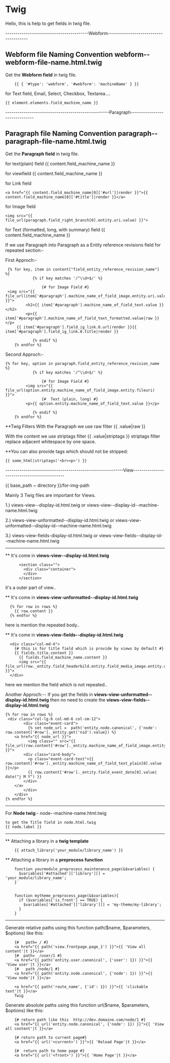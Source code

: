 # Twig
Hello, this is help to get fields in twig file.

-----------------------------------------Webform--------------------------------------

Webform file Naming Convention **webform--webform-file-name.html.twig**
-----------------------------------------------------------------------
Get the **Webform field** in twig file.

        {{ { '#type': 'webform', '#webform': 'machineName' } }}
        
for Text field, Email, Select, Checkbox, Textarea....     

	{{ element.elements.field_machine_name }}

---------------------------------------------------Paragraph------------------------------
        
Paragraph file Naming Convention **paragraph--paragraph-file-name.html.twig**
----------------------------------------------------------------------------
Get the **Paragraph field** in twig file.

for text(plain) field                             {{ content.field_machine_name }}

for viewfield                                     {{ content.field_machine_name }}

for Link field        

	<a href="{{ content.field_machine_name[0]['#url']|render }}">{{ content.field_machine_name[0]['#title']|render }}</a> 
	
for Image field                                   

	<img src="{{ file_url(paragraph.field_right_branch[0].entity.uri.value) }}">
	
for Text (formatted, long, with summary) field    {{ content.field_machine_name }}

If we use Paragraph into Paragraph as a Entity reference revisions field for repeated section:-

First Approch:-

     {% for key, item in content["field_entity_reference_revision_name"] %}
                {% if key matches '/^\\d+$/' %}
                
                    {# for Image Field #}                      
     <img src="{{ file_url(item['#paragraph'].machine_name_of_field_image.entity.uri.value) }}">
             <h2>{{ item['#paragraph'].machine_name_of_field_text.value }}</h2>
             <p>{{ item['#paragraph'].machine_name_of_field_text_formatted.value|raw }}</p>
	     {{ item['#paragraph'].field_ig_link.0.url|render }}{{ item['#paragraph'].field_ig_link.0.title|render }}
             
                {% endif %}
		{% endfor %}
    
Second Approch:-

    {% for key, option in paragraph.field_entity_reference_revision_name %}
                {% if key matches '/^\\d+$/' %}
                
                    {# for Image Field #}                      
             <img src="{{ file_url(option.entity.machine_name_of_field_image.entity.fileuri) }}">
                    {# 	Text (plain, long) #}
             <p>{{ option.entity.machine_name_of_field_text.value }}</p>
             
                {% endif %}
		{% endfor %}
    
**Twig Filters
With the Paragraph we use raw filter {{ .value|raw }}

With the content we use striptags filter {{ .value|striptags }}
striptags filter replace adjacent whitespace by one space.

**You can also provide tags which should not be stripped:

	{{ some_html|striptags('<br><p>') }}


----------------------------------------------------------View--------------------------------------------
           
{{ base_path ~ directory }}/for-img-path
  
Mainly 3 Twig files are important for Views.
	
1.)     views-view--display-id.html.twig
                       or
        views-view--display-id--machine-name.html.twig

2.)     views-view-unformatted--display-id.html.twig
                      or
        views-view-unformatted--display-id--machine-name.html.twig
  
3.)     views-view-fields-display-id.html.twig
                      or
        views-view-fields--display-id--machine-name.html.twig
	
------------------------------------------------------------------
  
**  It's come in **views-view--display-id.html.twig**
  
		  <section class="">
		    <div class="container">
		    </div>
		  </section>
  
  it's a outer part of view..
  
**  It's come in **views-view-unformatted--display-id.html.twig**
  
	  {% for row in rows %}
	    {{ row.content }}
	  {% endfor %}
  
  here is mention the repeated body..
  
**  It's come in **views-view-fields--display-id.html.twig**  
  
	  <div class="col-md-4">
		{# this is for title field which is provide by views by default #} 
		{{ fields.title.content }}
	      {{ fields.field_machine_name.content }}
	      <img src="{{ file_url(row._entity.field_headerbild.entity.field_media_image.entity.uri.value) }}">
	  </div>
  
  here we mention the field which is not repeated..
  
  
 Another Approch:--
    If you get the fields in **views-view-unformatted--display-id.html.twig**
    then no need to create the **views-view-fields--display-id.html.twig**
    
	{% for row in rows %}
	 <div class="col-lg-6 col-md-6 col-sm-12">
			<div class="event-card">
			  {% set node_url =  path('entity.node.canonical', {'node': row.content['#row']._entity.get('nid').value}) %}
		<a href="{{ node_url }}">
		      <img class="" src="{{ file_url(row.content['#row']._entity.machine_name_of_field_image.entity.uri.value) }}">
		    <div class="card-body">
			  <p class="event-card-text">{{ row.content['#row']._entity.machine_name_of_field_text_plain[0].value }}</p>
			  {{ row.content['#row']._entity.field_event_date[0].value| date("j M Y") }}
		    </div>
		</a> 
			</div>
		</div>
	{% endfor %}
    
---------------------------------------
For **Node twig**:-
	node--machine-name.html.twig
	
	to get the Title field in node.html.twig
	{{ node.label }}
	
-------------------------------------

** Attaching a library in a **twig template**

		{{ attach_library('your_module/library_name') }}


** Attaching a library in a **preprocess function**

		function yourmodule_preprocess_maintenance_page(&$variables) {
		  $variables['#attached']['library'][] =  'your_module/library_name';
		}
		
		
		function mytheme_preprocess_page(&$variables){
		  if ($variables['is_front'] == TRUE) {
		    $variables['#attached']['library'][] = 'my-theme/my-library';
		  }
		}

             
------------------------------------

Generate relative paths
	using this function  path($name, $parameters, $options) like this:

		{#   path= / #}
		<a href="{{ path('view.frontpage.page_1') }}">{{ 'View all content'|t }}</a>
		{#  path=  /user/1 #}
		<a href="{{ path('entity.user.canonical', {'user': 1}) }}">{{ 'View user'|t }}</a>
		{#   path /node/1 #}
		<a href="{{ path('entity.node.canonical', {'node': 1}) }}">{{ 'View node'|t }}</a>
		
		<a href="{{ path('route_name', {'id': 1}) }}">{{ 'clickable text'|t }}</a>
		Twig
		
Generate absolute  paths
	using this function  url($name, $parameters, $options) like this:

		{# return path like this  http://dev.domaine.com/node/1 #}
		<a href="{{ url('entity.node.canonical', {'node': 1}) }}">{{ 'View all content'|t }}</a>

		{# return path to current page#}
		<a href="{{ url('<current>') }}">{{ 'Reload Page'|t }}</a>

		{#  return path to home page #}
		<a href="{{ url('<front>') }}">{{ 'Home Page'|t }}</a>

